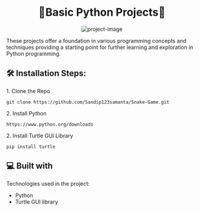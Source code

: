 <h1 align="center" id="title">🤖Basic Python Projects🤖</h1>

<p align="center"><img src="https://t.ly/DAG15" alt="project-image"/></p>

<p id="description">These projects offer a foundation in various programming concepts and techniques providing a starting point for further learning and exploration in Python programming.</p>

<h2>🛠️ Installation Steps:</h2>

<p>1. Clone the Repo</p>

```
git clone https://github.com/Sandip123samanta/Snake-Game.git
```

<p>2. Install Python</p>

```
https://www.python.org/downloads
```


<p>2. Install Turtle GUI Library</p>

```
pip install turtle
```


  
  
<h2>💻 Built with</h2>

Technologies used in the project:

*   Python
*   Turtle GUI library
